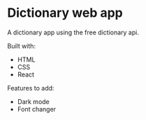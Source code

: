 # Dictionary web app

A dictionary app using the free dictionary api.

Built with:
* HTML
* CSS
* React

Features to add:
* Dark mode
* Font changer
